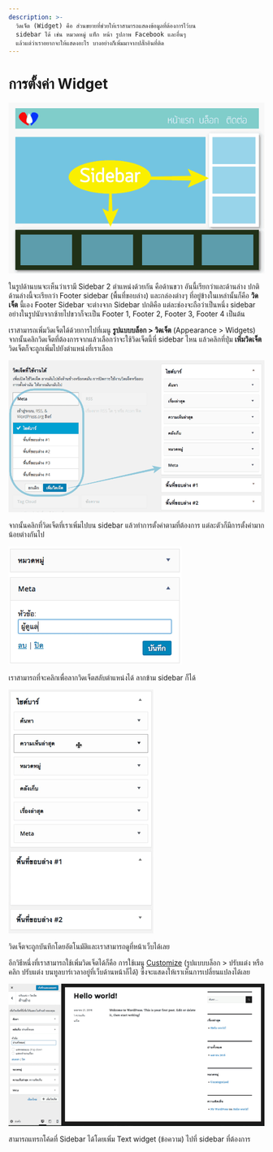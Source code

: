 ```yaml
---
description: >-
  วิดเจ็ต (Widget) คือ ส่วนขยายที่ช่วยให้เราสามารถแสดงข้อมูลที่ต้องการไว้บน
  sidebar ได้ เช่น หมวดหมู่ แท็ก หน้า รูปภาพ Facebook และอื่นๆ
  แล้วแต่ว่าเราอยากจะให้แสดงอะไร บางอย่างก็เพิ่มมาจากปลั๊กอินที่ติด
---
```


# การตั้งค่า Widget

![](.gitbook/assets/sidebar-wpthaiuser.png)

ในรูปด้านบนจะเห็นว่าเรามี Sidebar 2 ตำแหน่งด้วยกัน คือด้านขวา อันนี้เรียกว่าและด้านล่าง ปกติด้านล่างนี้จะเรียกว่า Footer sidebar \(พื้นที่ขอบล่าง\) และกล่องต่างๆ ที่อยู่ข้างในเหล่านั้นก็คือ **วิดเจ็ต** นี้เอง Footer Sidebar จะต่างจาก Sidebar ปกติคือ แต่ละช่องจะถือว่าเป็นหนึ่ง sidebar อย่างในรูปนับจากซ้ายไปขวาก็จะเป็น Footer 1, Footer 2, Footer 3, Footer 4 เป็นต้น

เราสามารถเพิ่มวิดเจ็ตได้ด้วยการไปที่เมนู **รูปแบบบล็อก &gt; วิดเจ็ต** \(Appearance &gt; Widgets\) จากนั้นคลิกวิดเจ็ตที่ต้องการจากแล้วเลือกว่าจะใช้วิดเจ็ตนี้ที่ sidebar ไหน แล้วคลิกที่ปุ่ม **เพิ่มวิดเจ็ต** วิดเจ็ตก็จะถูกเพิ่มไปยังตำแหน่งที่เราเลือก

![](.gitbook/assets/meta-sidebar.png)

 จากนั้นคลิกที่วิดเจ็ตที่เราเพิ่มไปบน sidebar แล้วทำการตั้งค่าตามที่ต้องการ แต่ละตัวก็มีการตั้งค่ามากน้อยต่างกันไป

![](.gitbook/assets/meta-title.png)

 เราสามารถที่จะคลิกเพื่อลากวิดเจ็ตสลับตำแหน่งได้ ลากข้าม sidebar ก็ได้

![](.gitbook/assets/drag-widget.gif)

วิดเจ็ตจะถูกบันทึกโดยอัตโนมัติและเราสามารถดูที่หน้าเว็บได้เลย

อีกวิธีหนึ่งที่เราสามารถใช้เพิ่มวิดเจ็ตได้ก็คือ การใช้เมนู [Customize](https://www.wpthaiuser.com/customize/) \(รูปแบบบล็อก &gt; ปรับแต่ง หรือคลิก ปรับแต่ง บนทูลบาร์เวลาอยู่ที่เว็บด้านหน้าก็ได้\) ซึ่งจะแสดงให้เราเห็นการเปลี่ยนแปลงได้เลย

![](.gitbook/assets/widget-customize.png)

 สามารถแทรกโค้ดที่ Sidebar ได้โดยเพิ่ม Text widget \(ข้อความ\) ไปที่ sidebar ที่ต้องการ

